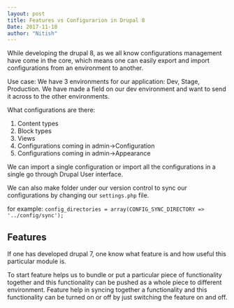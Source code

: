 ```yaml
---
layout: post
title: Features vs Configurarion in Drupal 8
Date: 2017-11-18
author: "Nitish"
---
```

While developing the drupal 8, as we all know configurations management have come in the core, which means one can easily export and import configurations from an environment to another.

Use case:
We have 3 environments for our application: Dev, Stage, Production.
We have made a field on our dev environment and want to send it across to the other environments.

What configurations are there:
1. Content types
2. Block types
3. Views
4. Configurations coming in admin->Configuration
5. Configurations coming in admin->Appearance

We can import a single configuration or import all the configurations in a single go through Drupal User interface.

We can also make folder under our version control to sync our configurations by changing our `settings.php` file.

for example:
`config_directories = array(CONFIG_SYNC_DIRECTORY => '../config/sync');`

Features
------
If one has developed drupal 7, one know what feature is and how useful this particular module is.

To start feature helps us to bundle or put a particular piece of functionality together and this functionality can be pushed as a whole piece to different environment.
Feature help in syncing together a functionality and this functionality can be turned on or off by just switching the feature on and off.


 
